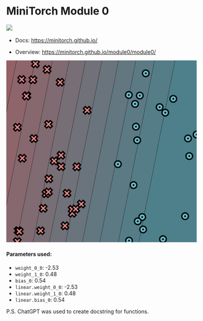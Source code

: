 # MiniTorch Module 0

<img src="https://minitorch.github.io/minitorch.svg" width="50%">

* Docs: https://minitorch.github.io/

* Overview: https://minitorch.github.io/module0/module0/

![Simple Dataset Classification](image.png)

#### Parameters used:
- `weight_0_0`: -2.53
- `weight_1_0`: 0.48
- `bias_0`: 0.54
- `linear.weight_0_0`: -2.53
- `linear.weight_1_0`: 0.48
- `linear.bias_0`: 0.54

P.S. ChatGPT was used to create docstring for functions.